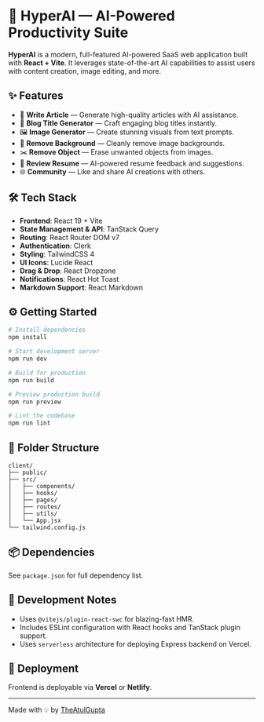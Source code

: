 # 🚀 HyperAI — AI-Powered Productivity Suite

**HyperAI** is a modern, full-featured AI-powered SaaS web application built with **React + Vite**. It leverages state-of-the-art AI capabilities to assist users with content creation, image editing, and more.

## ✨ Features

- 📝 **Write Article** — Generate high-quality articles with AI assistance.
- 🧠 **Blog Title Generator** — Craft engaging blog titles instantly.
- 🖼️ **Image Generator** — Create stunning visuals from text prompts.
- 🎨 **Remove Background** — Cleanly remove image backgrounds.
- ✂️ **Remove Object** — Erase unwanted objects from images.
- 📄 **Review Resume** — AI-powered resume feedback and suggestions.
- 🌐 **Community** — Like and share AI creations with others.

## 🛠️ Tech Stack

- **Frontend**: React 19 + Vite
- **State Management & API**: TanStack Query
- **Routing**: React Router DOM v7
- **Authentication**: Clerk
- **Styling**: TailwindCSS 4
- **UI Icons**: Lucide React
- **Drag & Drop**: React Dropzone
- **Notifications**: React Hot Toast
- **Markdown Support**: React Markdown

## ⚙️ Getting Started

```bash
# Install dependencies
npm install

# Start development server
npm run dev

# Build for production
npm run build

# Preview production build
npm run preview

# Lint the codebase
npm run lint
```

## 📁 Folder Structure

```
client/
├── public/
├── src/
│   ├── components/
│   ├── hooks/
│   ├── pages/
│   ├── routes/
│   ├── utils/
│   └── App.jsx
└── tailwind.config.js
```

## 📦 Dependencies

See `package.json` for full dependency list.

## 🧪 Development Notes

- Uses `@vitejs/plugin-react-swc` for blazing-fast HMR.
- Includes ESLint configuration with React hooks and TanStack plugin support.
- Uses `serverless` architecture for deploying Express backend on Vercel.

## 🚀 Deployment

Frontend is deployable via **Vercel** or **Netlify**.

---

Made with 💡 by [TheAtulGupta](https://github.com/theatulgupta)
